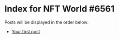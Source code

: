 # Index for NFT World #6561
Posts will be displayed in the order below:

- [Your first post](./001-first.md)

